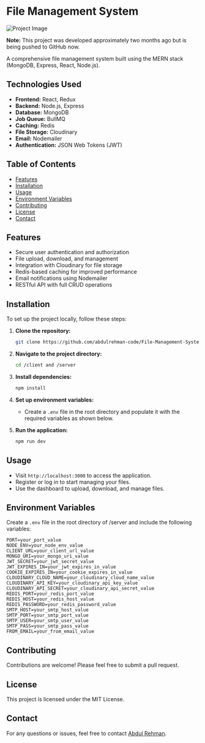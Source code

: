 # File Management System

![Project Image](https://res.cloudinary.com/dgljsrfmk/image/upload/v1727892932/wwefvw9iw3fewcsgazi6.png)

**Note:** This project was developed approximately two months ago but is being pushed to GitHub now.

A comprehensive file management system built using the MERN stack (MongoDB, Express, React, Node.js).

## Technologies Used

- **Frontend:** React, Redux
- **Backend:** Node.js, Express
- **Database:** MongoDB
- **Job Queue:** BullMQ
- **Caching:** Redis
- **File Storage:** Cloudinary
- **Email:** Nodemailer
- **Authentication:** JSON Web Tokens (JWT)

## Table of Contents

- [Features](#features)
- [Installation](#installation)
- [Usage](#usage)
- [Environment Variables](#environment-variables)
- [Contributing](#contributing)
- [License](#license)
- [Contact](#contact)

## Features

- Secure user authentication and authorization
- File upload, download, and management
- Integration with Cloudinary for file storage
- Redis-based caching for improved performance
- Email notifications using Nodemailer
- RESTful API with full CRUD operations

## Installation

To set up the project locally, follow these steps:

1. **Clone the repository:**

   ```bash
   git clone https://github.com/abdulrehman-code/File-Management-System.git
   ```

2. **Navigate to the project directory:**

   ```bash
   cd /client and /server
   ```

3. **Install dependencies:**

   ```bash
   npm install
   ```

4. **Set up environment variables:**

   - Create a `.env` file in the root directory and populate it with the required variables as shown below.

5. **Run the application:**

   ```bash
   npm run dev
   ```

## Usage

- Visit `http://localhost:3000` to access the application.
- Register or log in to start managing your files.
- Use the dashboard to upload, download, and manage files.

## Environment Variables

Create a `.env` file in the root directory of /server and include the following variables:

```plaintext
PORT=your_port_value
NODE_ENV=your_node_env_value
CLIENT_URL=your_client_url_value
MONGO_URI=your_mongo_uri_value
JWT_SECRET=your_jwt_secret_value
JWT_EXPIRES_IN=your_jwt_expires_in_value
COOKIE_EXPIRES_IN=your_cookie_expires_in_value
CLOUDINARY_CLOUD_NAME=your_cloudinary_cloud_name_value
CLOUDINARY_API_KEY=your_cloudinary_api_key_value
CLOUDINARY_API_SECRET=your_cloudinary_api_secret_value
REDIS_PORT=your_redis_port_value
REDIS_HOST=your_redis_host_value
REDIS_PASSWORD=your_redis_password_value
SMTP_HOST=your_smtp_host_value
SMTP_PORT=your_smtp_port_value
SMTP_USER=your_smtp_user_value
SMTP_PASS=your_smtp_pass_value
FROM_EMAIL=your_from_email_value
```

## Contributing

Contributions are welcome! Please feel free to submit a pull request.

## License

This project is licensed under the MIT License.

## Contact

For any questions or issues, feel free to contact [Abdul Rehman](mailto:abdulrehman.code1@gmail.com).
